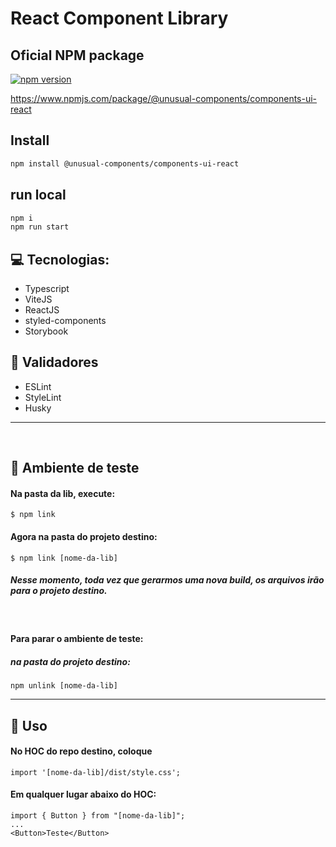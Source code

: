 # React Component Library

## Oficial NPM package

[![npm version](https://badge.fury.io/js/%40unusual-components%2Fcomponents-ui-react.svg)](https://badge.fury.io/js/%40unusual-components%2Fcomponents-ui-react)

https://www.npmjs.com/package/@unusual-components/components-ui-react

## Install

```bash
npm install @unusual-components/components-ui-react
```

## run local

```bash
npm i
npm run start
```

## 💻 Tecnologias:

- Typescript
- ViteJS
- ReactJS
- styled-components
- Storybook

## 🔎 Validadores

- ESLint
- StyleLint
- Husky

---

<br />

## 🚧 Ambiente de teste

#### Na pasta da lib, execute:

```
$ npm link
```

#### Agora na pasta do projeto destino:

```
$ npm link [nome-da-lib]
```

##### Nesse momento, toda vez que gerarmos uma nova build, os arquivos irão para o projeto destino.

<br />

#### Para parar o ambiente de teste:

##### na pasta do projeto destino:

```
npm unlink [nome-da-lib]
```

---

## 🚀 Uso

#### No HOC do repo destino, coloque

```
import '[nome-da-lib]/dist/style.css';
```

#### Em qualquer lugar abaixo do HOC:

```
import { Button } from "[nome-da-lib]";
...
<Button>Teste</Button>
```
